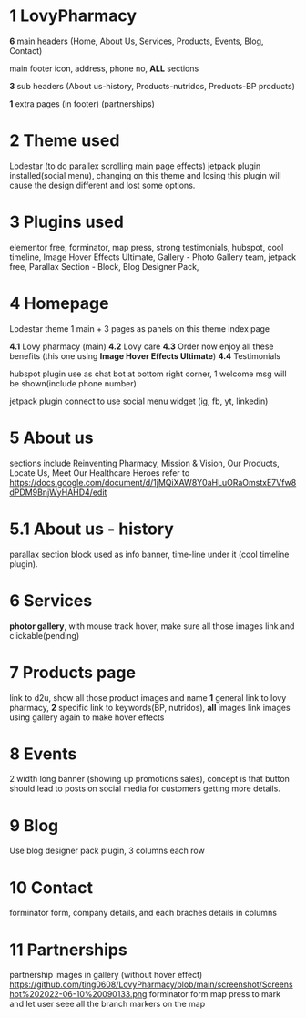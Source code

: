 # 1 LovyPharmacy
**6** main headers
(Home, About Us, Services, Products,  Events, Blog, Contact)

main footer
icon, address, phone no, **ALL** sections

**3** sub headers
(About us-history, Products-nutridos, Products-BP products)

**1** extra pages (in footer)
(partnerships)

# 2 Theme used
Lodestar (to do parallex scrolling main page effects)
jetpack plugin installed(social menu), changing on this theme and losing this plugin will cause the design different and lost some options.

# 3 Plugins used
elementor free, forminator, map press, strong testimonials, hubspot, cool timeline, Image Hover Effects Ultimate, Gallery - Photo Gallery team, jetpack free, Parallax Section - Block, Blog Designer Pack, 

# 4 Homepage
Lodestar theme
1 main + 3 pages as panels on this theme index page

**4.1** Lovy pharmacy (main)
**4.2** Lovy care
**4.3** Order now enjoy all these benefits (this one using **Image Hover Effects Ultimate**)
**4.4** Testimonials

hubspot plugin use as chat bot at bottom right corner, 1 welcome msg will be shown(include phone number)

jetpack plugin connect to use social menu widget (ig, fb, yt, linkedin)

# 5 About us
sections include Reinventing Pharmacy, Mission & Vision, Our Products, Locate Us, Meet Our Healthcare Heroes
refer to https://docs.google.com/document/d/1jMQiXAW8Y0aHLuORaOmstxE7Vfw8dPDM9BnjWyHAHD4/edit

# 5.1 About us - history
parallax section block used as info banner, time-line under it (cool timeline plugin).

# 6 Services
**photor gallery**, with mouse track hover, make sure all those images link and clickable(pending)

# 7 Products page
link to d2u, show all those product  images and name
**1** general link to lovy pharmacy, **2** specific link to keywords(BP, nutridos), **all** images link
images using gallery again to make hover effects

# 8 Events
2 width long banner (showing up promotions sales), concept is that button should lead to posts on social media for customers getting more details.

# 9 Blog
Use blog designer pack plugin, 3 columns each row

# 10 Contact
forminator form, company details, and each braches details in columns

# 11 Partnerships
partnership images in gallery (without hover effect)
https://github.com/ting0608/LovyPharmacy/blob/main/screenshot/Screenshot%202022-06-10%20090133.png
forminator form
map press to mark and let user seee all the branch markers on the map
